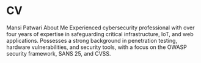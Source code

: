 # CV
Mansi Patwari
About Me
Experienced cybersecurity professional with over four years of expertise in safeguarding critical infrastructure, IoT, and web
applications. Possesses a strong background in penetration testing, hardware vulnerabilities, and security tools, with a
focus on the OWASP security framework, SANS 25, and CVSS.

